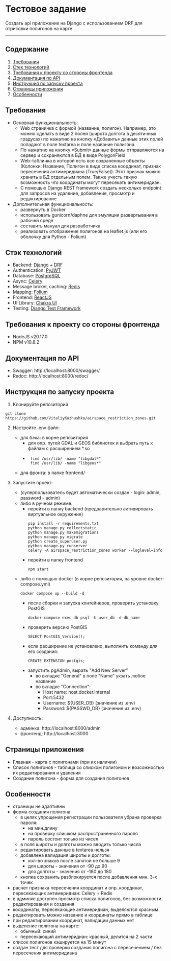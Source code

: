# Тестовое задание

Создать api приложение на Django с использованием DRF для отрисовки полигонов на карте
<hr>

## Содержание

1. [Требования](#main_requirements)
2. [Стек технологий](#technology_stack)
3. [Требования к проекту со стороны фронтенда](#front_requirements)
4. [Документация по API](#doc_api)
5. [Инструкция по запуску проекта](#instruction_startup)
6. [Страницы приложения](#pages_app)
7. [Особенности](#features)

## Требования <a name="main_requirements"></a>

- Основная функциональность:
  - Web страничка с формой (название, полигон). Например, это можно сделать в виде 2 полей (широта долгота в десятичных 
    градусах) по нажатию на кнопку «Добавить» данные этих полей попадают в поле textarea и поле название полигона.
  - По нажатию на кнопку «Submit» данные формы отправляются на сервер и сохраняются в БД в виде PolygonField
  - Web-табличка в которой есть все сохраненные объекты (Колонки: Название, Полигон в виде списка координат,
    признак пересечения антимеридиана (True/False)). Этот признак можно хранить в БД отдельным полем. Также учесть 
    такую возможность что координаты могут пересекать антимеридиан.
  - С помощью Django REST framework создать несколько endpoint для запросов на удаление, добавление, просмотр и редактирование.
- Дополнительная функциональность:
  - развернуть в Docker
  - использовать gunicorn/daphne для эмуляции развертывания в рабочей среде
  - составить мануал для разработчика
  - реализовать отображение полигонов на leaflet.js (или его оболочку для Python - Folium)

## Стэк технологий <a name="technology_stack"></a>

- Backend: [Django](https://django.fun/) + [DRF](https://www.django-rest-framework.org/)
- Authentication: [PyJWT](https://pyjwt.readthedocs.io/en/stable/)
- Database: [PostgreSQL](https://www.postgresql.org/)
- Async: [Celery](https://docs.celeryq.dev/)
- Message broker, caching: [Redis](https://redis.io/)
- Mapping: [Folium](https://python-visualization.github.io/folium/latest/index.html)
- Frontend: [ReactJS](https://react.dev/)
- UI Library: [Chakra UI](https://v2.chakra-ui.com/)
- Testing: [Django Test Framework](https://docs.djangoproject.com/en/5.1/topics/testing/tools/#)

## Требования к проекту со стороны фронтенда <a name="front_requirements"></a>

- NodeJS v20.17.0
- NPM v10.8.2

## Документация по API <a name="doc_api"></a>

- Swagger: http://localhost:8000/swagger/
- Redoc: http://localhost:8000/redoc/

## Инструкция по запуску проекта <a name="instruction_startup"></a>

1. Клонируйте репозиторий
```
git clone https://github.com/VitaliyKozhushko/airspace_restriction_zones.git
```
2. Настройте .env файл:
   - для бэка: в корне репозитория
     - для опр. путей GDAL и GEOS библиотек и выбрать путь к файлам с расширением *.so
     - ```shell
        find /usr/lib/ -name "libgdal*"
        find /usr/lib/ -name "libgeos*"
       ```
   - для фронта: в папке frontend/
3. Запустите проект:
   * (суперпользователь будет автоматически создан - login: admin, password - admin)
   - либо в ручном режиме:
        - перейти в папку backend (предварительно активировать виртуальное окружение)
          ```shell
          pip install -r requirements.txt
          python manage.py collectstatic
          python manage.py makemigrations
          python manage.py migrate
          python create_superuser.py
          python manage.py runserver
          celery -A airspace_restriction_zones worker --loglevel=info
          ```
        - перейти в папку frontend
          ```shell
          npm start
          ```
   - либо с помощью docker (в корне репозитория, на уровне docker-compose.yml)
     ```shell
     docker compose up --build -d
     ```
     - после сборки и запуска контейнеров, проверить установку PostGIS
       ```shell
       docker-compose exec db psql -U user_db -d db_name
       ```
     - проверить версию PostGIS
       ```shell
       SELECT PostGIS_Version();
       ```
     - если расширение не установлено, выполнить команду для его создания:
       ```shell
       CREATE EXTENSION postgis;
       ```
     - запустить pgAdmin, вырать "Add New Server"
       - во вкладке "General" в поле "Name" укзать любое название
       - во вкладке "Connection":
         - Host name: host.docker.internal
         - Port:5432
         - Username: ${USER_DB} (значение из .env)
         - Password: ${PASSWD_DB} (значение из .env)
     
4. Доступность:
   - админка: http://localhost:8000/admin
   - фронтенд: http://localhost:3000

## Страницы приложения <a name="pages_app"></a>

- Главная - карта с полигонами (при их наличии)
- Список полигонов - таблица со списком полигоном и возсожностью их редактирования и удаления
- Создание полигона - форма для создания полигонов

## Особенности <a name="features"></a>

- страницы не адаптивны
- форма создания полигона:
  - в целях упрощения регистрации пользователя убрана проверка пароля:
      - на мин.длину
      - на проверку слишком распространенного пароля
      - пароль состоит только из чисел
  - в поля широты и долготы можно вводить только числа
  - редактировать данные в textarea нельзя
  - добавлена валидация широты и долготы:
    - кол-во знаков после запятой не больше 9
    - для широты - значения от -90 до 90
    - для долготы - значения от -180 до 180
  - кнопка сохранить разблокируется после добавления мин. 3-х точек
- расчет признака пересечения координат и опр. координат, пересекающих антимеридиан: Celery + Redis 
- в админке доступен просмотр списка полигонов, без возможности редактирования и создания
- координаты, пересекающие антимеридиан, выделяются красным
- редактировать можно название и координаты прямо в таблице
- при редактировании координат, валидации данных нет
- выделение полигона на карте:
  - обычный: синий
  - пересекающий антимеридиан: красный, делится на 2 части
- список полигонов кэшируется на 15 минут
- создан тест для проверки создания полигона с пересечением / без пересечения антимеридиана

